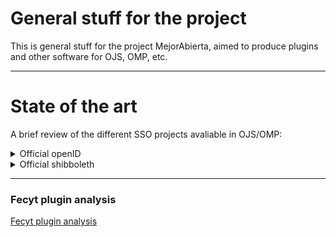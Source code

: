 # General stuff for the project

This is general stuff for the project MejorAbierta, aimed to produce plugins and other software for OJS, OMP, etc.

---


# State of the art

A brief review of the different SSO projects avaliable in OJS/OMP:


<details>
<summary>
Official openID
</summary>

[Repo Official openID](https://github.com/pkp/openid) 
- Developer: PKP 
- Ver: OJS 3.4.0 (LATEST) 
- Protocol: openID
- Last update: Dec 12, 2024 
- Data: (RS256) JWT : 
```php
  {
   	'id' => $jwtPayload->sub ?? null,
	'email' => $jwtPayload->email ?? null,
	'username' => $jwtPayload->preferred_username ?? null,
	'given_name' => $jwtPayload->given_name ?? null,
	'family_name' => $jwtPayload->family_name ?? null,
	'email_verified' => $jwtPayload->email_verified ?? null,
  }
  ```
- Review: Working
- Tested Ver : OJS 3.4 - stable
- PKCE: No
- OJS config :
  - URL: example.com/.well-known/openid-configuration
  - ClientID
  - Secret
- Endpoint Config:
  - Signature Algorimth : RS256
  - Authentication Type: Authentication Code Flow
  - PKCE enabled : No
  - OJS URL

**CONFIG ORCID OPENID**
- Go to https://orcid.org/developer-tools, sign in and configure URL and name of our service.
  Notes:
> **Only HTTPS** URIs are accepted in production
> Domains registered MUST exactly match the domains used, including subdomains
> Register all redirect URIs fully where possible. This is the most secure option and what we recommend.
> The ORCID Public **API is free for non-commercial use by individuals** as stated in the [Public APIs Terms of Service](https://info.orcid.org/public-client-terms-of-service/).
> ORCID's current Rate Limit is 24 requests per second for the Member, Public, and Anonymous APIs

# Rediris
**Rediris** has an OpenID implementation:
[How to implement OpenId with Rediris](https://www.rediris.es/sir/howto-openid.html)
For use rediris is needed sign up here getting in touch with the organization https://www.rediris.es/sir/contacto.html.


</details>

<details>
<summary>
Official shibboleth
</summary>

[Official shibboleth](https://github.com/pkp/shibboleth)
 
 - Developer : Alec (PKP) 
 - Ver: OJS 3.2+ 
 - Protocol: SAMLv2 
 - Last update: 2 y. ago
 -  Data : 
 -- Shibboleth UIN
 -- first or given name<br/>- last, family, or surname<br/>- personal initials<br/>- e-mail address<br/>- telephone number<br/>- postal mailing address 
 - Review: Stuck on error Settings
 - Tested Ver: 3.3, 3.2
</details>

---

### Fecyt plugin analysis
[Fecyt plugin analysis](fecyt-plugin-analysis.md)

